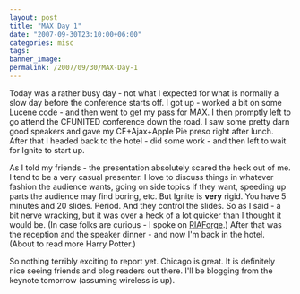 ```yaml
---
layout: post
title: "MAX Day 1"
date: "2007-09-30T23:10:00+06:00"
categories: misc 
tags: 
banner_image: 
permalink: /2007/09/30/MAX-Day-1
---
```


Today was a rather busy day - not what I expected for what is normally a slow day before the conference starts off. I got up - worked a bit on some Lucene code - and then went to get my pass for MAX. I then promptly left to go attend the CFUNITED conference down the road. I saw some pretty darn good speakers and gave my CF+Ajax+Apple Pie preso right after lunch. After that I headed back to the hotel - did some work - and then left to wait for Ignite to start up.

As I told my friends - the presentation absolutely scared the heck out of me. I tend to be a very casual presenter. I love to discuss things in whatever fashion the audience wants, going on side topics if they want, speeding up parts the audience may find boring, etc. But Ignite is <b>very</b> rigid. You have 5 minutes and 20 slides. Period. And they control the slides. So as I said - a bit nerve wracking, but it was over a heck of a lot quicker than I thought it would be. (In case folks are curious - I spoke on <a href="http://www.riaforge.org">RIAForge</a>.) After that was the reception and the speaker dinner - and now I'm back in the hotel. (About to read more Harry Potter.)

So nothing terribly exciting to report yet. Chicago is great. It is definitely nice seeing friends and blog readers out there. I'll be blogging from the keynote tomorrow (assuming wireless is up).